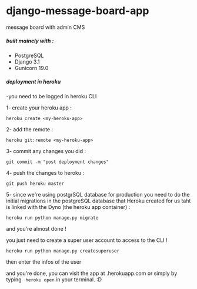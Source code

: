 # django-message-board-app
message board with admin CMS

##### built mainely with :
- PostgreSQL
- Django 3.1
- Gunicorn 19.0

##### deployment in heroku
-you need to be logged in heroku CLI 

1- create your heroku app :
```
heroku create <my-heroku-app>
```

2- add the remote :
```
heroku git:remote <my-heroku-app>
```

3- commit any changes you did  :
```
git commit -m "post deployment changes"
```


4- push the changes to heroku :
```
git push heroku master
```

5- since we're using postgrSQL database for production you need to do the initial migrations in the postgreSQL database that Heroku created for us taht is linked with the Dyno (the heroku app container) :
```
heroku run python manage.py migrate
```

and you're almost done !

you just need to create a super user account to access to the CLI !
```
heroku run python manage.py createsuperuser 
```
then enter the infos of the user

and you're done, you can visit the app at <my-heroku-app>.herokuapp.com or simply by typing ```  heroku open ``` in your terminal. :D